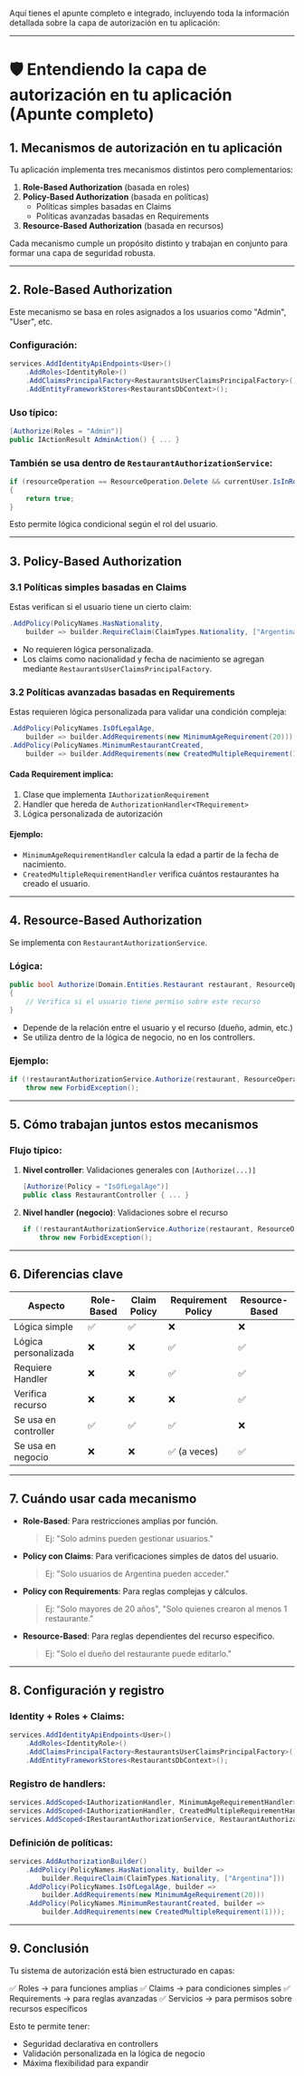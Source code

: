 Aquí tienes el apunte completo e integrado, incluyendo toda la información detallada sobre la capa de autorización en tu
aplicación:

---

# 🛡️ Entendiendo la capa de autorización en tu aplicación (Apunte completo)

## 1. Mecanismos de autorización en tu aplicación

Tu aplicación implementa tres mecanismos distintos pero complementarios:

1. **Role-Based Authorization** (basada en roles)
2. **Policy-Based Authorization** (basada en políticas)
    * Políticas simples basadas en Claims
    * Políticas avanzadas basadas en Requirements
3. **Resource-Based Authorization** (basada en recursos)

Cada mecanismo cumple un propósito distinto y trabajan en conjunto para formar una capa de seguridad robusta.

---

## 2. Role-Based Authorization

Este mecanismo se basa en roles asignados a los usuarios como "Admin", "User", etc.

### Configuración:

```csharp
services.AddIdentityApiEndpoints<User>()
    .AddRoles<IdentityRole>()
    .AddClaimsPrincipalFactory<RestaurantsUserClaimsPrincipalFactory>()
    .AddEntityFrameworkStores<RestaurantsDbContext>();
```

### Uso típico:

```csharp
[Authorize(Roles = "Admin")]
public IActionResult AdminAction() { ... }
```

### También se usa dentro de `RestaurantAuthorizationService`:

```csharp
if (resourceOperation == ResourceOperation.Delete && currentUser.IsInRole(UserRoles.Admin))
{
    return true;
}
```

Esto permite lógica condicional según el rol del usuario.

---

## 3. Policy-Based Authorization

### 3.1 Políticas simples basadas en Claims

Estas verifican si el usuario tiene un cierto claim:

```csharp
.AddPolicy(PolicyNames.HasNationality,
    builder => builder.RequireClaim(ClaimTypes.Nationality, ["Argentina"]))
```

* No requieren lógica personalizada.
* Los claims como nacionalidad y fecha de nacimiento se agregan mediante `RestaurantsUserClaimsPrincipalFactory`.

### 3.2 Políticas avanzadas basadas en Requirements

Estas requieren lógica personalizada para validar una condición compleja:

```csharp
.AddPolicy(PolicyNames.IsOfLegalAge, 
    builder => builder.AddRequirements(new MinimumAgeRequirement(20)))
.AddPolicy(PolicyNames.MinimumRestaurantCreated, 
    builder => builder.AddRequirements(new CreatedMultipleRequirement(1)))
```

#### Cada Requirement implica:

1. Clase que implementa `IAuthorizationRequirement`
2. Handler que hereda de `AuthorizationHandler<TRequirement>`
3. Lógica personalizada de autorización

#### Ejemplo:

* `MinimumAgeRequirementHandler` calcula la edad a partir de la fecha de nacimiento.
* `CreatedMultipleRequirementHandler` verifica cuántos restaurantes ha creado el usuario.

---

## 4. Resource-Based Authorization

Se implementa con `RestaurantAuthorizationService`.

### Lógica:

```csharp
public bool Authorize(Domain.Entities.Restaurant restaurant, ResourceOperation operation)
{
    // Verifica si el usuario tiene permiso sobre este recurso
}
```

* Depende de la relación entre el usuario y el recurso (dueño, admin, etc.)
* Se utiliza dentro de la lógica de negocio, no en los controllers.

### Ejemplo:

```csharp
if (!restaurantAuthorizationService.Authorize(restaurant, ResourceOperation.Delete))
    throw new ForbidException();
```

---

## 5. Cómo trabajan juntos estos mecanismos

### Flujo típico:

1. **Nivel controller**: Validaciones generales con `[Authorize(...)]`

   ```csharp
   [Authorize(Policy = "IsOfLegalAge")]
   public class RestaurantController { ... }
   ```

2. **Nivel handler (negocio)**: Validaciones sobre el recurso

   ```csharp
   if (!restaurantAuthorizationService.Authorize(restaurant, ResourceOperation.Update))
       throw new ForbidException();
   ```

---

## 6. Diferencias clave

| Aspecto              | Role-Based | Claim Policy | Requirement Policy | Resource-Based |
|----------------------|------------|--------------|--------------------|----------------|
| Lógica simple        | ✅          | ✅            | ❌                  | ❌              |
| Lógica personalizada | ❌          | ❌            | ✅                  | ✅              |
| Requiere Handler     | ❌          | ❌            | ✅                  | ✅              |
| Verifica recurso     | ❌          | ❌            | ❌                  | ✅              |
| Se usa en controller | ✅          | ✅            | ✅                  | ❌              |
| Se usa en negocio    | ❌          | ❌            | ✅ (a veces)        | ✅              |

---

## 7. Cuándo usar cada mecanismo

* **Role-Based**: Para restricciones amplias por función.

  > Ej: "Solo admins pueden gestionar usuarios."

* **Policy con Claims**: Para verificaciones simples de datos del usuario.

  > Ej: "Solo usuarios de Argentina pueden acceder."

* **Policy con Requirements**: Para reglas complejas y cálculos.

  > Ej: "Solo mayores de 20 años", "Solo quienes crearon al menos 1 restaurante."

* **Resource-Based**: Para reglas dependientes del recurso específico.

  > Ej: "Solo el dueño del restaurante puede editarlo."

---

## 8. Configuración y registro

### Identity + Roles + Claims:

```csharp
services.AddIdentityApiEndpoints<User>()
    .AddRoles<IdentityRole>()
    .AddClaimsPrincipalFactory<RestaurantsUserClaimsPrincipalFactory>()
    .AddEntityFrameworkStores<RestaurantsDbContext>();
```

### Registro de handlers:

```csharp
services.AddScoped<IAuthorizationHandler, MinimumAgeRequirementHandler>();
services.AddScoped<IAuthorizationHandler, CreatedMultipleRequirementHandler>();
services.AddScoped<IRestaurantAuthorizationService, RestaurantAuthorizationService>();
```

### Definición de políticas:

```csharp
services.AddAuthorizationBuilder()
    .AddPolicy(PolicyNames.HasNationality, builder =>
        builder.RequireClaim(ClaimTypes.Nationality, ["Argentina"]))
    .AddPolicy(PolicyNames.IsOfLegalAge, builder =>
        builder.AddRequirements(new MinimumAgeRequirement(20)))
    .AddPolicy(PolicyNames.MinimumRestaurantCreated, builder =>
        builder.AddRequirements(new CreatedMultipleRequirement(1)));
```

---

## 9. Conclusión

Tu sistema de autorización está bien estructurado en capas:

✅ Roles → para funciones amplias
✅ Claims → para condiciones simples
✅ Requirements → para reglas avanzadas
✅ Servicios → para permisos sobre recursos específicos

Esto te permite tener:

* Seguridad declarativa en controllers
* Validación personalizada en la lógica de negocio
* Máxima flexibilidad para expandir

